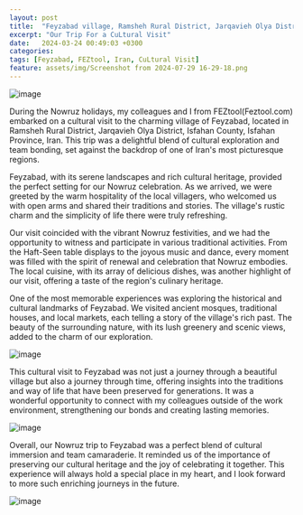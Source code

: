 ```yaml
---
layout: post
title:  "Feyzabad village, Ramsheh Rural District, Jarqavieh Olya District, Isfahan County, Isfahan Province, Iran"
excerpt: "Our Trip For a CuLtural Visit"
date:   2024-03-24 00:49:03 +0300
categories: 
tags: [Feyzabad, FEZtool, Iran, CuLtural Visit]
feature: assets/img/Screenshot from 2024-07-29 16-29-18.png
---
```

![image](https://github.com/user-attachments/assets/6b430b03-a0a4-4d2d-9b03-11d4d6eb301b)

During the Nowruz holidays, my colleagues and I from FEZtool(Feztool.com) embarked on a cultural visit to the charming village of Feyzabad, located in Ramsheh Rural District, Jarqavieh Olya District, Isfahan County, Isfahan Province, Iran. This trip was a delightful blend of cultural exploration and team bonding, set against the backdrop of one of Iran's most picturesque regions.

Feyzabad, with its serene landscapes and rich cultural heritage, provided the perfect setting for our Nowruz celebration. As we arrived, we were greeted by the warm hospitality of the local villagers, who welcomed us with open arms and shared their traditions and stories. The village's rustic charm and the simplicity of life there were truly refreshing.

Our visit coincided with the vibrant Nowruz festivities, and we had the opportunity to witness and participate in various traditional activities. From the Haft-Seen table displays to the joyous music and dance, every moment was filled with the spirit of renewal and celebration that Nowruz embodies. The local cuisine, with its array of delicious dishes, was another highlight of our visit, offering a taste of the region's culinary heritage.

One of the most memorable experiences was exploring the historical and cultural landmarks of Feyzabad. We visited ancient mosques, traditional houses, and local markets, each telling a story of the village's rich past. The beauty of the surrounding nature, with its lush greenery and scenic views, added to the charm of our exploration.

![image](https://github.com/user-attachments/assets/d9b58ac4-fade-4ae0-9a74-6bf33cf59295)

This cultural visit to Feyzabad was not just a journey through a beautiful village but also a journey through time, offering insights into the traditions and way of life that have been preserved for generations. It was a wonderful opportunity to connect with my colleagues outside of the work environment, strengthening our bonds and creating lasting memories.

![image](https://github.com/user-attachments/assets/551e18fa-3be7-4fc5-9486-5c7fe536079a)


Overall, our Nowruz trip to Feyzabad was a perfect blend of cultural immersion and team camaraderie. It reminded us of the importance of preserving our cultural heritage and the joy of celebrating it together. This experience will always hold a special place in my heart, and I look forward to more such enriching journeys in the future.

![image](https://github.com/user-attachments/assets/c620188b-ea3f-464a-a22c-c6abfae63bb1)


